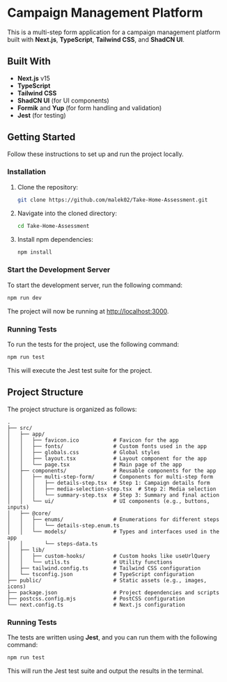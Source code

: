 
# Campaign Management Platform

This is a multi-step form application for a campaign management platform built with **Next.js**, **TypeScript**, **Tailwind CSS**, and **ShadCN UI**.

## Built With

- **Next.js** v15
- **TypeScript**
- **Tailwind CSS**
- **ShadCN UI** (for UI components)
- **Formik** and **Yup** (for form handling and validation)
- **Jest** (for testing)

## Getting Started

Follow these instructions to set up and run the project locally.

### Installation

1. Clone the repository:

    ```sh
    git clone https://github.com/malek02/Take-Home-Assessment.git
    ```

2. Navigate into the cloned directory:

    ```sh
    cd Take-Home-Assessment
    ```

3. Install npm dependencies:

    ```sh
    npm install
    ```

### Start the Development Server

To start the development server, run the following command:

```sh
npm run dev
```

The project will now be running at [http://localhost:3000](http://localhost:3000).

### Running Tests

To run the tests for the project, use the following command:

```sh
npm run test
```

This will execute the Jest test suite for the project.

## Project Structure

The project structure is organized as follows:

```
.
├── src/
│   ├── app/
│   │   ├── favicon.ico           # Favicon for the app
│   │   ├── fonts/                # Custom fonts used in the app
│   │   ├── globals.css           # Global styles
│   │   ├── layout.tsx            # Layout component for the app
│   │   └── page.tsx              # Main page of the app
│   ├── components/               # Reusable components for the app
│   │   ├── multi-step-form/      # Components for multi-step form
│   │   │   ├── details-step.tsx  # Step 1: Campaign details form
│   │   │   ├── media-selection-step.tsx  # Step 2: Media selection
│   │   │   └── summary-step.tsx  # Step 3: Summary and final action
│   │   └── ui/                   # UI components (e.g., buttons, inputs)
│   ├── @core/
│   │   ├── enums/                # Enumerations for different steps
│   │   │   └── details-step.enum.ts
│   │   └── models/               # Types and interfaces used in the app
│   │       └── steps-data.ts
│   ├── lib/
│   │   ├── custom-hooks/         # Custom hooks like useUrlQuery
│   │   └── utils.ts              # Utility functions
│   ├── tailwind.config.ts        # Tailwind CSS configuration
│   └── tsconfig.json             # TypeScript configuration
├── public/                       # Static assets (e.g., images, icons)
├── package.json                  # Project dependencies and scripts
├── postcss.config.mjs            # PostCSS configuration
└── next.config.ts                # Next.js configuration
```

### Running Tests

The tests are written using **Jest**, and you can run them with the following command:

```sh
npm run test
```

This will run the Jest test suite and output the results in the terminal.
